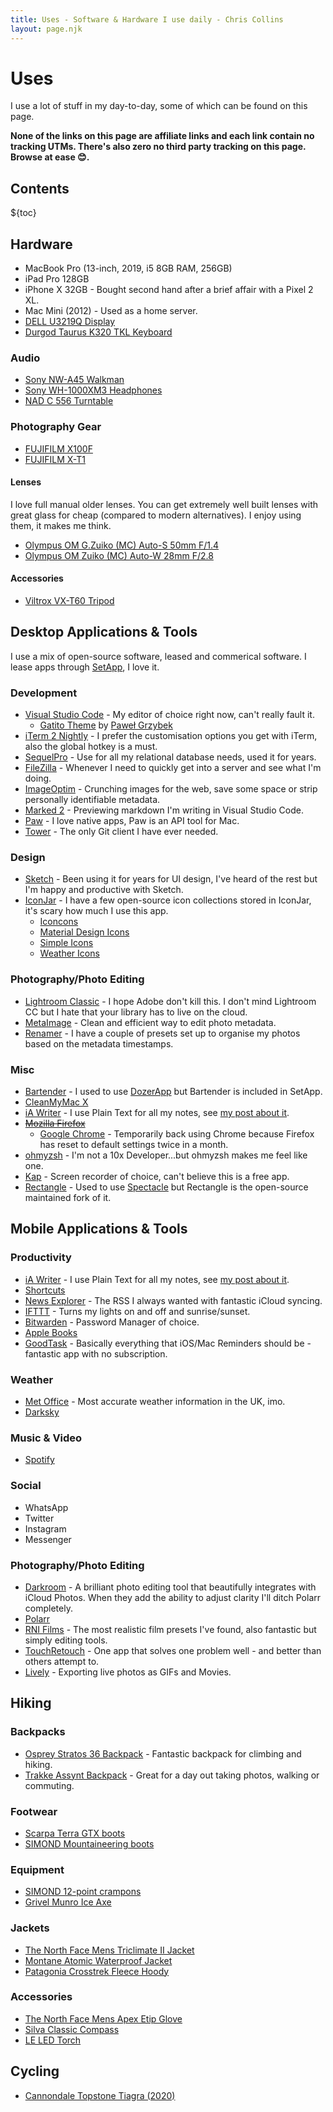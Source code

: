 ```yaml
---
title: Uses - Software & Hardware I use daily - Chris Collins
layout: page.njk
---
```


# Uses

I use a lot of stuff in my day-to-day, some of which can be found on this page.

**None of the links on this page are affiliate links and each link contain no tracking UTMs. There's also zero no third party tracking on this page. Browse at ease 😊.**

## Contents 

${toc}


## Hardware

- MacBook Pro (13-inch, 2019, i5 8GB RAM, 256GB)
- iPad Pro 128GB
- iPhone X 32GB - Bought second hand after a brief affair with a Pixel 2 XL.
- Mac Mini (2012) - Used as a home server.
- [DELL U3219Q Display](https://www.dell.com/en-uk/shop/dell-ultrasharp-32-4k-usb-c-monitor-u3219q/apd/210-aquo/monitors-monitor-accessories)
- [Durgod Taurus K320 TKL Keyboard](https://www.amazon.co.uk/Durgod-Taurus-Mechanical-Gaming-Keyboard-Space-Grey/dp/B081LZQ7R7/)

### Audio

- [Sony NW-A45 Walkman](https://www.amazon.co.uk/Sony-Display-Resolution-Walkman-Battery/dp/B0798LBBJW)
- [Sony WH-1000XM3 Headphones](https://www.amazon.co.uk/Sony-WH-1000XM3-Wireless-Cancelling-Headphones-Black/dp/B07GDR2LYK)
- [NAD C 556 Turntable](https://nadelectronics.com/product/c-556-turntable/)

### Photography Gear

- [FUJIFILM X100F](https://www.fujifilm.com/products/digital_cameras/x/fujifilm_x100f/)
- [FUJIFILM X-T1](https://www.fujifilm.com/products/digital_cameras/x/fujifilm_x_t1/)

#### Lenses

I love full manual older lenses. You can get extremely well built lenses with great glass for cheap (compared to modern alternatives). I enjoy using them, it makes me think.

- [Olympus OM G.Zuiko (MC) Auto-S 50mm F/1.4](https://lens-db.com/olympus-om-gzuiko-auto-s-50mm-f14/)
- [Olympus OM Zuiko (MC) Auto-W 28mm F/2.8](https://lens-db.com/olympus-om-zuiko-auto-w-28mm-f28/)

#### Accessories

- [Viltrox VX-T60 Tripod](https://www.amazon.com/VILTROX-VX-T60-Lightweight-Flexible-Camcorder/dp/B07BSFY5XP)

## Desktop Applications & Tools

I use a mix of open-source software, leased and commerical software. I lease apps through [SetApp](https://setapp.com/), I love it.

### Development

- [Visual Studio Code](https://code.visualstudio.com/) - My editor of choice right now, can't really fault it.
  - [Gatito Theme](https://marketplace.visualstudio.com/items?itemName=pawelgrzybek.gatito-theme) by [Paweł Grzybek](pawelgrzybek.com/)
- [iTerm 2 Nightly](https://www.iterm2.com/downloads/nightly/section/home) - I prefer the customisation options you get with iTerm, also the global hotkey is a must.
- [SequelPro](https://www.sequelpro.com/) - Use for all my relational database needs, used it for years.
- [FileZilla](https://filezilla-project.org/) - Whenever I need to quickly get into a server and see what I'm doing.
- [ImageOptim](https://imageoptim.com) - Crunching images for the web, save some space or strip personally identifiable metadata.
- [Marked 2](https://marked2app.com/) - Previewing markdown I'm writing in Visual Studio Code.
- [Paw](https://paw.cloud/) - I love native apps, Paw is an API tool for Mac.
- [Tower](https://www.git-tower.com/mac/) - The only Git client I have ever needed.

### Design

- [Sketch](https://www.sketch.com/) - Been using it for years for UI design, I've heard of the rest but I'm happy and productive with Sketch.
- [IconJar](https://geticonjar.com/) - I have a few open-source icon collections stored in IconJar, it's scary how much I use this app.
  - [Iconcons](https://ionicons.com/)
  - [Material Design Icons](https://materialdesignicons.com/)
  - [Simple Icons](https://simpleicons.org/)
  - [Weather Icons](https://erikflowers.github.io/weather-icons/)

### Photography/Photo Editing

- [Lightroom Classic](https://www.adobe.com/uk/products/photoshop-lightroom-classic.html) - I hope Adobe don't kill this. I don't mind Lightroom CC but I hate that your library has to live on the cloud.
- [MetaImage](https://neededapps.com/metaimage/) - Clean and efficient way to edit photo metadata.
- [Renamer](https://renamer.com/) - I have a couple of presets set up to organise my photos based on the metadata timestamps.

### Misc

- [Bartender](https://www.macbartender.com/) - I used to use [DozerApp](https://github.com/Mortennn/Dozer) but Bartender is included in SetApp.
- [CleanMyMac X](https://macpaw.com/cleanmymac)
- [iA Writer](https://ia.net/writer) - I use Plain Text for all my notes, see [my post about it](https://www.chriscollins.me/notes/why-i-use-plain-text-files-for-my-notes/).
- ~~[Mozilla Firefox](https://www.mozilla.org/en-GB/firefox/new/)~~
  - [Google Chrome](https://www.google.co.uk/chrome) - Temporarily back using Chrome because Firefox has reset to default settings twice in a month.
- [ohmyzsh](https://github.com/ohmyzsh/ohmyzsh) - I'm not a 10x Developer...but ohmyzsh makes me feel like one.
- [Kap](https://getkap.co/) - Screen recorder of choice, can't believe this is a free app.
- [Rectangle](https://rectangleapp.com/) - Used to use [Spectacle](https://www.spectacleapp.com/) but Rectangle is the open-source maintained fork of it.

## Mobile Applications & Tools

### Productivity

- [iA Writer](https://apps.apple.com/gb/app/ia-writer/id775737172) - I use Plain Text for all my notes, see [my post about it](https://www.chriscollins.me/notes/why-i-use-plain-text-files-for-my-notes/).
- [Shortcuts](https://apps.apple.com/us/app/shortcuts/id915249334)
- [News Explorer](https://apps.apple.com/ua/app/news-explorer/id1032668306) - The RSS I always wanted with fantastic iCloud syncing.
- [IFTTT](https://apps.apple.com/gb/app/ifttt/id660944635) - Turns my lights on and off and sunrise/sunset.
- [Bitwarden](https://bitwarden.com/) - Password Manager of choice.
- [Apple Books](https://apps.apple.com/gb/app/apple-books/id364709193)
- [GoodTask](https://goodtaskapp.com/) - Basically everything that iOS/Mac Reminders should be - fantastic app with no subscription.


### Weather

- [Met Office](https://www.metoffice.gov.uk/about-us/what/met-office-weather-app) - Most accurate weather information in the UK, imo.
- [Darksky](https://darksky.net/app)

### Music & Video

- [Spotify](https://www.spotify.com/)

### Social

- WhatsApp
- Twitter
- Instagram
- Messenger

### Photography/Photo Editing

- [Darkroom](https://apps.apple.com/gb/app/darkroom-photo-editor/id953286746) - A brilliant photo editing tool that beautifully integrates with iCloud Photos. When they add the ability to adjust clarity I'll ditch Polarr completely.
- [Polarr](https://apps.apple.com/gb/app/polarr-photo-editor/id988173374)
- [RNI Films](https://apps.apple.com/ph/app/rni-films/id1017098672) - The most realistic film presets I've found, also fantastic but simply editing tools.
- [TouchRetouch](https://apps.apple.com/gb/app/touchretouch/id373311252) - One app that solves one problem well - and better than others attempt to.
- [Lively](https://apps.apple.com/gb/app/lively-live-photo-to-gif/id1049711205) - Exporting live photos as GIFs and Movies.

## Hiking

### Backpacks 

- [Osprey Stratos 36 Backpack](https://www.ospreyeurope.com/shop/gb_en/stratos-36-17) - Fantastic backpack for climbing and hiking. 
- [Trakke Assynt Backpack](https://trakke.co.uk/collections/waxed-canvas-backpacks/products/assynt-waxed-canvas-backpack) - Great for a day out taking photos, walking or commuting. 

### Footwear

- [Scarpa Terra GTX boots](https://www.scarpa.co.uk/trek/terra-gtx/)
- [SIMOND Mountaineering boots](https://www.decathlon.co.uk/alpinism-bleu-boot-id_8324356.html)

### Equipment 

- [SIMOND 12-point crampons](https://www.decathlon.co.uk/caiman-2-strap-on-crampons-id_8212786.html)
- [Grivel Munro Ice Axe](https://www.grivelgb.co.uk/products/ice-axes/munro-sa/)

### Jackets

- [The North Face Mens Triclimate II Jacket](https://www.cotswoldoutdoor.com/p/the-north-face-mens-selsley-triclimate-ii-jacket-A1314095.html)
- [Montane Atomic Waterproof Jacket](https://www.nevisport.com/montane-atomic-mens-waterproof-jacket)
- [Patagonia Crosstrek Fleece Hoody](https://www.patagonia.com/product/mens-crosstrek-fleece-hoody/23790.html)

### Accessories

- [The North Face Mens Apex Etip Glove](https://www.cotswoldoutdoor.com/p/the-north-face-mens-apex-etip-glove-A3215687.html?colour=124)
- [Silva Classic Compass](https://www.cotswoldoutdoor.com/p/silva-classic-compass-E9224025.html?colour=97)
- [LE LED Torch](https://www.amazon.co.uk/gp/product/B005FEGYCO/)

## Cycling 

- [Cannondale Topstone Tiagra (2020)](https://www.evanscycles.com/cannondale-topstone-alloy-tiagra-2020-gravel-bike-EV3609830)
